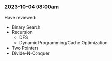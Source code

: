 ### 2023-10-04 08:00am
Have reviewed:

- Binary Search
- Recursion
	- DFS
	- Dynamic Programming/Cache Optimization
- Two Pointers
- Divide-N-Conquer
